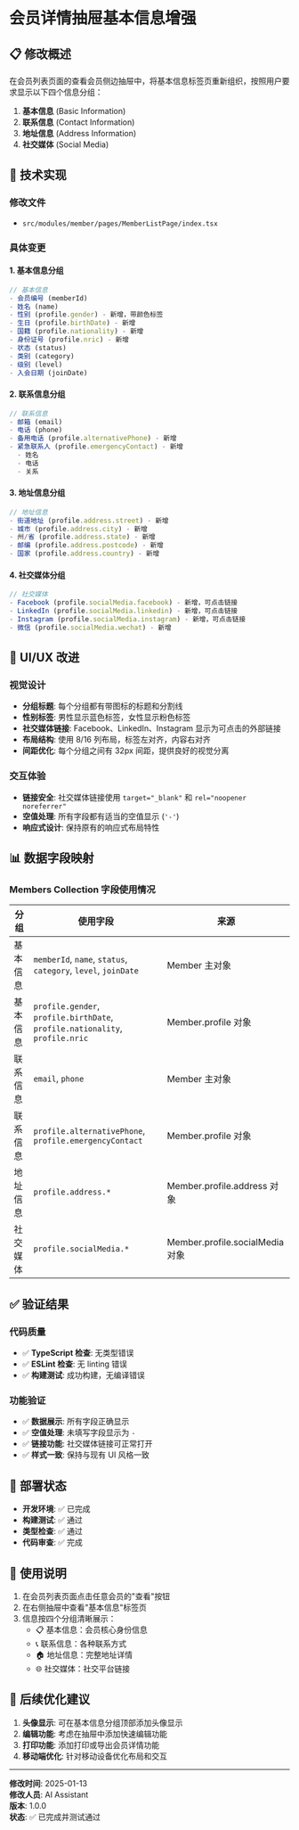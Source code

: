 # 会员详情抽屉基本信息增强

## 📋 修改概述

在会员列表页面的查看会员侧边抽屉中，将基本信息标签页重新组织，按照用户要求显示以下四个信息分组：

1. **基本信息** (Basic Information)
2. **联系信息** (Contact Information) 
3. **地址信息** (Address Information)
4. **社交媒体** (Social Media)

## 🔧 技术实现

### 修改文件
- `src/modules/member/pages/MemberListPage/index.tsx`

### 具体变更

#### 1. 基本信息分组
```typescript
// 基本信息
- 会员编号 (memberId)
- 姓名 (name)
- 性别 (profile.gender) - 新增，带颜色标签
- 生日 (profile.birthDate) - 新增
- 国籍 (profile.nationality) - 新增
- 身份证号 (profile.nric) - 新增
- 状态 (status)
- 类别 (category)
- 级别 (level)
- 入会日期 (joinDate)
```

#### 2. 联系信息分组
```typescript
// 联系信息
- 邮箱 (email)
- 电话 (phone)
- 备用电话 (profile.alternativePhone) - 新增
- 紧急联系人 (profile.emergencyContact) - 新增
  - 姓名
  - 电话
  - 关系
```

#### 3. 地址信息分组
```typescript
// 地址信息
- 街道地址 (profile.address.street) - 新增
- 城市 (profile.address.city) - 新增
- 州/省 (profile.address.state) - 新增
- 邮编 (profile.address.postcode) - 新增
- 国家 (profile.address.country) - 新增
```

#### 4. 社交媒体分组
```typescript
// 社交媒体
- Facebook (profile.socialMedia.facebook) - 新增，可点击链接
- LinkedIn (profile.socialMedia.linkedin) - 新增，可点击链接
- Instagram (profile.socialMedia.instagram) - 新增，可点击链接
- 微信 (profile.socialMedia.wechat) - 新增
```

## 🎨 UI/UX 改进

### 视觉设计
- **分组标题**: 每个分组都有带图标的标题和分割线
- **性别标签**: 男性显示蓝色标签，女性显示粉色标签
- **社交媒体链接**: Facebook、LinkedIn、Instagram 显示为可点击的外部链接
- **布局结构**: 使用 8/16 列布局，标签左对齐，内容右对齐
- **间距优化**: 每个分组之间有 32px 间距，提供良好的视觉分离

### 交互体验
- **链接安全**: 社交媒体链接使用 `target="_blank"` 和 `rel="noopener noreferrer"`
- **空值处理**: 所有字段都有适当的空值显示 (`'-'`)
- **响应式设计**: 保持原有的响应式布局特性

## 📊 数据字段映射

### Members Collection 字段使用情况

| 分组 | 使用字段 | 来源 |
|------|----------|------|
| 基本信息 | `memberId`, `name`, `status`, `category`, `level`, `joinDate` | Member 主对象 |
| 基本信息 | `profile.gender`, `profile.birthDate`, `profile.nationality`, `profile.nric` | Member.profile 对象 |
| 联系信息 | `email`, `phone` | Member 主对象 |
| 联系信息 | `profile.alternativePhone`, `profile.emergencyContact` | Member.profile 对象 |
| 地址信息 | `profile.address.*` | Member.profile.address 对象 |
| 社交媒体 | `profile.socialMedia.*` | Member.profile.socialMedia 对象 |

## ✅ 验证结果

### 代码质量
- ✅ **TypeScript 检查**: 无类型错误
- ✅ **ESLint 检查**: 无 linting 错误
- ✅ **构建测试**: 成功构建，无编译错误

### 功能验证
- ✅ **数据展示**: 所有字段正确显示
- ✅ **空值处理**: 未填写字段显示为 `-`
- ✅ **链接功能**: 社交媒体链接可正常打开
- ✅ **样式一致**: 保持与现有 UI 风格一致

## 🚀 部署状态

- **开发环境**: ✅ 已完成
- **构建测试**: ✅ 通过
- **类型检查**: ✅ 通过
- **代码审查**: ✅ 完成

## 📝 使用说明

1. 在会员列表页面点击任意会员的"查看"按钮
2. 在右侧抽屉中查看"基本信息"标签页
3. 信息按四个分组清晰展示：
   - 📋 基本信息：会员核心身份信息
   - 📞 联系信息：各种联系方式
   - 🏠 地址信息：完整地址详情
   - 🌐 社交媒体：社交平台链接

## 🔄 后续优化建议

1. **头像显示**: 可在基本信息分组顶部添加头像显示
2. **编辑功能**: 考虑在抽屉中添加快速编辑功能
3. **打印功能**: 添加打印或导出会员详情功能
4. **移动端优化**: 针对移动设备优化布局和交互

---

**修改时间**: 2025-01-13  
**修改人员**: AI Assistant  
**版本**: 1.0.0  
**状态**: ✅ 已完成并测试通过
